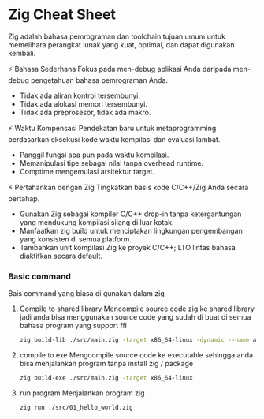 # Zig Cheat Sheet
Zig adalah bahasa pemrograman dan toolchain tujuan umum untuk memelihara perangkat lunak yang kuat, optimal, dan dapat digunakan kembali.

⚡ Bahasa Sederhana
Fokus pada men-debug aplikasi Anda daripada men-debug pengetahuan bahasa pemrograman Anda.

- Tidak ada aliran kontrol tersembunyi.
- Tidak ada alokasi memori tersembunyi.
- Tidak ada preprosesor, tidak ada makro.

⚡ Waktu Kompensasi
Pendekatan baru untuk metaprogramming berdasarkan eksekusi kode waktu kompilasi dan evaluasi lambat.

- Panggil fungsi apa pun pada waktu kompilasi.
- Memanipulasi tipe sebagai nilai tanpa overhead runtime.
- Comptime mengemulasi arsitektur target.
  
⚡ Pertahankan dengan Zig
Tingkatkan basis kode C/C++/Zig Anda secara bertahap.

- Gunakan Zig sebagai kompiler C/C++ drop-in tanpa ketergantungan yang mendukung kompilasi silang di luar kotak.
- Manfaatkan zig build untuk menciptakan lingkungan pengembangan yang konsisten di semua platform.
- Tambahkan unit kompilasi Zig ke proyek C/C++; LTO lintas bahasa diaktifkan secara default.


### Basic command
Bais command yang biasa di gunakan dalam zig
1. Compile to shared library
    Mencompile source code zig ke shared library jadi anda bisa menggunakan source code yang sudah di buat di semua bahasa program yang support ffi
    ```bash
    zig build-lib ./src/main.zig -target x86_64-linux -dynamic --name azka
    ```

2. compile to exe
    Mengcompile source code ke executable sehingga anda bisa menjalankan program tanpa install zig / package
    ```bash
    zig build-exe ./src/main.zig -target x86_64-linux
    ```

3. run program
    Menjalankan program zig
    ```bash
    zig run ./src/01_hello_world.zig
    ```
